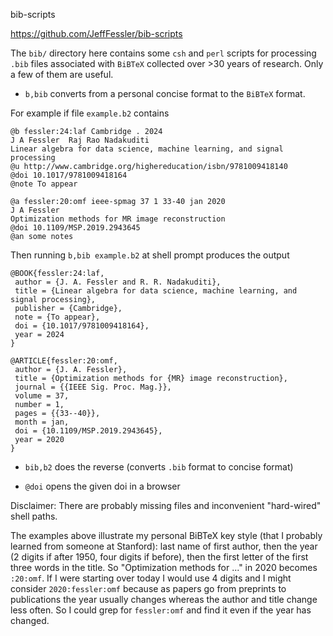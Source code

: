bib-scripts

https://github.com/JeffFessler/bib-scripts

The `bib/` directory here
contains some `csh` and `perl` scripts
for processing `.bib` files
associated with `BiBTeX`
collected over >30 years of research.
Only a few of them are useful.

- `b,bib` converts from a personal concise format
  to the `BiBTeX` format.

For example if file `example.b2` contains
```
@b fessler:24:laf Cambridge . 2024
J A Fessler  Raj Rao Nadakuditi
Linear algebra for data science, machine learning, and signal processing
@u http://www.cambridge.org/highereducation/isbn/9781009418140
@doi 10.1017/9781009418164
@note To appear

@a fessler:20:omf ieee-spmag 37 1 33-40 jan 2020
J A Fessler
Optimization methods for MR image reconstruction
@doi 10.1109/MSP.2019.2943645
@an some notes
```

Then running `b,bib example.b2` at shell prompt produces the output

```
@BOOK{fessler:24:laf,
 author = {J. A. Fessler and R. R. Nadakuditi},
 title = {Linear algebra for data science, machine learning, and signal processing},
 publisher = {Cambridge},
 note = {To appear},
 doi = {10.1017/9781009418164},
 year = 2024
}

@ARTICLE{fessler:20:omf,
 author = {J. A. Fessler},
 title = {Optimization methods for {MR} image reconstruction},
 journal = {{IEEE Sig. Proc. Mag.}},
 volume = 37,
 number = 1,
 pages = {{33--40}},
 month = jan,
 doi = {10.1109/MSP.2019.2943645},
 year = 2020
}
```

- `bib,b2` does the reverse (converts `.bib` format to concise format)

- `@doi` opens the given doi in a browser

Disclaimer:
There are probably missing files and inconvenient "hard-wired" shell paths.


The examples above illustrate my personal BiBTeX key style
(that I probably learned from someone at Stanford):
last name of first author,
then the year (2 digits if after 1950, four digits if before),
then the first letter of the first three words in the title.
So "Optimization methods for ..." in 2020 becomes `:20:omf`.
If I were starting over today I would use 4 digits
and I might consider `2020:fessler:omf`
because as papers go from preprints to publications
the year usually changes
whereas the author and title change less often.
So I could grep for `fessler:omf` and find it
even if the year has changed.
